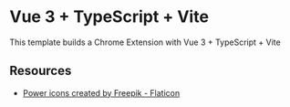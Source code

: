 # Vue 3 + TypeScript + Vite

This template builds a Chrome Extension with Vue 3 + TypeScript + Vite

## Resources
- <a href="https://www.flaticon.com/free-icons/power" title="power icons">Power icons created by Freepik - Flaticon</a>